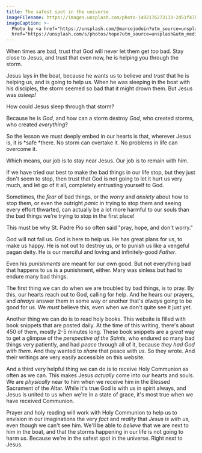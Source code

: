 ```yaml
---
title: The safest spot in the universe
imageFilename: https://images.unsplash.com/photo-1492176273113-2d51f47b23b0?ixid=MnwxMjA3fDB8MHxwaG90by1wYWdlfHx8fGVufDB8fHx8&ixlib=rb-1.2.1&auto=format&fit=crop&w=1469&q=80
imageCaption: >-
  Photo by <a href="https://unsplash.com/@marcojodoin?utm_source=unsplash&utm_medium=referral&utm_content=creditCopyText">Marc-Olivier Jodoin</a> on <a
  href="https://unsplash.com/s/photos/hope?utm_source=unsplash&utm_medium=referral&utm_content=creditCopyText">Unsplash</a>
---
```


When times are bad, trust that God will never let them get *too* bad. Stay close to Jesus, and trust that even now, he is helping you through the storm.

Jesus lays in the boat, because he wants us to believe and *trust* that he is helping us, and is going to help us. When he was sleeping in the boat with his disciples, the storm seemed so bad that it might drown them. But Jesus was *asleep!*

How could Jesus sleep through that storm?

Because he is *God*, and how can a storm destroy *God*, who created storms, who created *everything*?

So the lesson we must deeply embed in our hearts is that, wherever Jesus is, it is *safe *there. No storm can overtake it. No problems in life can overcome it.

Which means, our job is to stay near Jesus. Our job is to remain with him.

If we have tried our best to make the bad things in our life stop, but they just don't seem to stop, then trust that God is not going to let it hurt us very much, and let go of it all, completely entrusting yourself to God.

Sometimes, the *fear* of bad things, or the *worry* and *anxiety* about how to stop them, or even the outright *panic* in trying to stop them and seeing every effort thwarted, can actually be a lot more harmful to our souls than the bad things we're trying to stop in the first place!

This must be why St. Padre Pio so often said "pray, hope, and don't worry."

God will not fail us. God is here to help us. He has great plans for us, to make us happy. He is not out to destroy us, or to punish us like a vengeful pagan deity. He is our merciful and loving and infinitely-good *Father*.

Even his *punishments* are meant for our own good. But not everything bad that happens to us is a punishment, either. Mary was sinless but had to endure many bad things.

The first thing we can do when we are troubled by bad things, is to pray. By this, our hearts reach out to God, calling for help. And he hears our prayers, and *always* answer them in some way or another that's *always* going to be good for us. We *must* believe this, even when we don't quite see it just yet.

Another thing we can do is to read holy books. This website is filled with book snippets that are posted daily. At the time of this writing, there's about 450 of them, mostly 2-5 minutes long. These book snippets are a *great* way to get a glimpse of the *perspective of the Saints*, who endured so many bad things very patiently, and had *peace* through all of it, because *they had God with them*. And they wanted to *share* that peace with *us*. So they wrote. And their writings are very easily accessible on this website.

And a third very helpful thing we can do is to receive Holy Communion as often as we can. This makes Jesus *actually* come into our hearts and souls. We are *physically* near to him when we receive him in the Blessed Sacrament of the Altar. While it's true God is with us in spirit always, and Jesus is united to us when we're in a state of grace, it's most true when we have received Communion.

Prayer and holy reading will work with Holy Communion to help us to envision in our imaginations the very *fact* and *reality* that *Jesus is with us*, even though we can't see him. We'll be able to *believe* that we are next to him in the boat, and that the storms happening in our life is not going to harm us. Because we're in the safest spot in the universe. Right next to Jesus.
